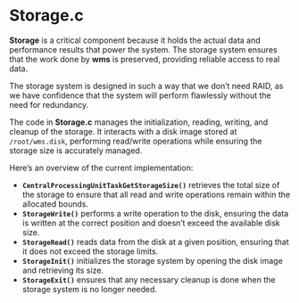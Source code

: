 # Storage.c

**Storage** is a critical component because it holds the actual data and performance results that power the system. The storage system ensures that the work done by **wms** is preserved, providing reliable access to real data.

The storage system is designed in such a way that we don’t need RAID, as we have confidence that the system will perform flawlessly without the need for redundancy. 

The code in **Storage.c** manages the initialization, reading, writing, and cleanup of the storage. It interacts with a disk image stored at `/root/wms.disk`, performing read/write operations while ensuring the storage size is accurately managed.

Here’s an overview of the current implementation:

- **`CentralProcessingUnitTaskGetStorageSize()`** retrieves the total size of the storage to ensure that all read and write operations remain within the allocated bounds.
- **`StorageWrite()`** performs a write operation to the disk, ensuring the data is written at the correct position and doesn’t exceed the available disk size.
- **`StorageRead()`** reads data from the disk at a given position, ensuring that it does not exceed the storage limits.
- **`StorageInit()`** initializes the storage system by opening the disk image and retrieving its size.
- **`StorageExit()`** ensures that any necessary cleanup is done when the storage system is no longer needed.